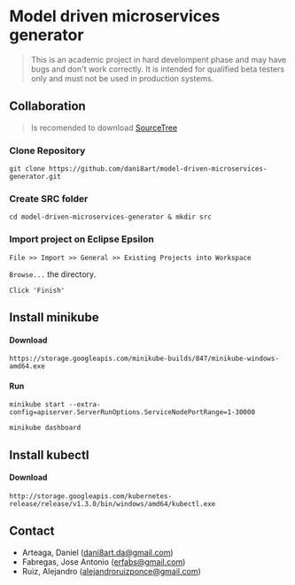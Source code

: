 # Model driven microservices generator

> This is an academic project in hard develompent phase and may have bugs and don't work correctly.
> It is intended for qualified beta testers only and must not be used in production systems.

## Collaboration

> Is recomended to download [SourceTree](https://www.sourcetreeapp.com/)

### Clone Repository
`git clone https://github.com/dani8art/model-driven-microservices-generator.git`

### Create SRC folder
`cd model-driven-microservices-generator & mkdir src`

### Import project on Eclipse Epsilon
`File >> Import >> General >> Existing Projects into Workspace`

`Browse...` the directory.

`Click 'Finish'`


## Install minikube

#### Download

<!--`https://github.com/kubernetes/minikube/releases`

or-->

`https://storage.googleapis.com/minikube-builds/847/minikube-windows-amd64.exe`

#### Run

`minikube start --extra-config=apiserver.ServerRunOptions.ServiceNodePortRange=1-30000`

`minikube dashboard`


## Install kubectl

#### Download

`http://storage.googleapis.com/kubernetes-release/release/v1.3.0/bin/windows/amd64/kubectl.exe`

## Contact

- Arteaga, Daniel			(dani8art.da@gmail.com)
- Fabregas, Jose Antonio 	(erfabs@gmail.com)
- Ruiz, Alejandro 		    (alejandroruizponce@gmail.com)
